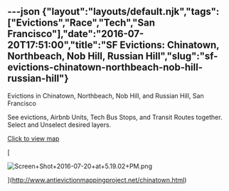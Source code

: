 ---json
{"layout":"layouts/default.njk","tags":["Evictions","Race","Tech","San Francisco"],"date":"2016-07-20T17:51:00","title":"SF Evictions: Chinatown, Northbeach, Nob Hill, Russian Hill","slug":"sf-evictions-chinatown-northbeach-nob-hill-russian-hill"}
---

Evictions in Chinatown, Northbeach, Nob Hill, and Russian Hill, San Francisco

See evictions, Airbnb Units, Tech Bus Stops, and Transit Routes together. Select and Unselect desired layers.

[Click to view map](http://www.antievictionmappingproject.net/chinatown.html)

[

![Screen+Shot+2016-07-20+at+5.19.02+PM.png](https://images.squarespace-cdn.com/content/v1/52b7d7a6e4b0b3e376ac8ea2/1514141476083-24W6KGWWF4JRR6VIBETZ/ke17ZwdGBToddI8pDm48kGUB2BkdMVlSrGGSjLe2HKkUqsxRUqqbr1mOJYKfIPR7LoDQ9mXPOjoJoqy81S2I8N_N4V1vUb5AoIIIbLZhVYxCRW4BPu10St3TBAUQYVKcClswBEZJGn-C18-LLVh833E-c6Ho8zwka-qbrYWWA1mbyRKInNBXNcQ08umqftxd/Screen%2BShot%2B2016-07-20%2Bat%2B5.19.02%2BPM.png)

](http://www.antievictionmappingproject.net/chinatown.html)